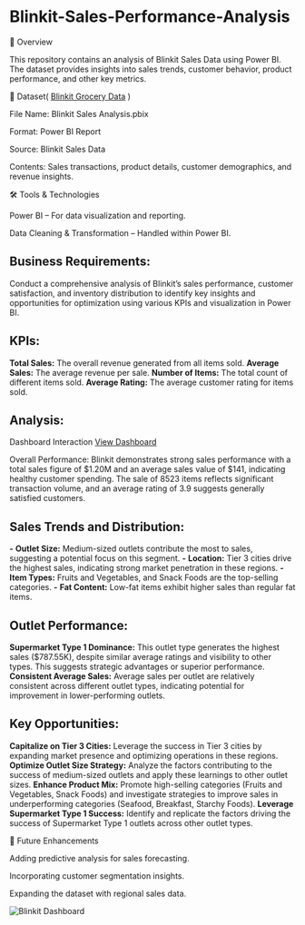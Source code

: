 # Blinkit-Sales-Performance-Analysis

📌 Overview

This repository contains an analysis of Blinkit Sales Data using Power BI. The dataset provides insights into sales trends, customer behavior, product performance, and other key metrics.

📂 Dataset( <a href="https://github.com/Chaudhary-Mansi/Blinkit-Sales-Performance-Analysis/blob/main/BlinkIT%20Grocery%20Data.xlsx">Blinkit Grocery Data</a> )

File Name: Blinkit Sales Analysis.pbix

Format: Power BI Report

Source: Blinkit Sales Data

Contents: Sales transactions, product details, customer demographics, and revenue insights.

🛠 Tools & Technologies

Power BI – For data visualization and reporting.

Data Cleaning & Transformation – Handled within Power BI.

## Business Requirements:

Conduct a comprehensive analysis of Blinkit’s sales performance, customer satisfaction, and inventory distribution to identify key insights and opportunities for optimization using various KPIs and visualization in Power BI.

## KPIs:

**Total Sales:** The overall revenue generated from all items sold.
**Average Sales:** The average revenue per sale.
**Number of Items:** The total count of different items sold.
**Average Rating:** The average customer rating for items sold.

## Analysis:

Dashboard Interaction <a href="https://github.com/Chaudhary-Mansi/Blinkit-Sales-Performance-Analysis/blob/main/Blinkit%20Dashboard.png">View Dashboard</a>

Overall Performance: Blinkit demonstrates strong sales performance with a total sales figure of $1.20M and an average sales value of $141, indicating healthy customer spending. The sale of 8523 items reflects significant transaction volume, and an average rating of 3.9 suggests generally satisfied customers.

## Sales Trends and Distribution:

**-** **Outlet Size:** Medium-sized outlets contribute the most to sales, suggesting a potential focus on this segment.
**-** **Location:** Tier 3 cities drive the highest sales, indicating strong market penetration in these regions.
**-** **Item Types:** Fruits and Vegetables, and Snack Foods are the top-selling categories.
**-** **Fat Content:** Low-fat items exhibit higher sales than regular fat items.

## Outlet Performance:

**Supermarket Type 1 Dominance:** This outlet type generates the highest sales ($787.55K), despite similar average ratings and visibility to other types. This suggests strategic advantages or superior performance.
**Consistent Average Sales:** Average sales per outlet are relatively consistent across different outlet types, indicating potential for improvement in lower-performing outlets.

## Key Opportunities:

**Capitalize on Tier 3 Cities:** Leverage the success in Tier 3 cities by expanding market presence and optimizing operations in these regions.
**Optimize Outlet Size Strategy:** Analyze the factors contributing to the success of medium-sized outlets and apply these learnings to other outlet sizes.
**Enhance Product Mix:** Promote high-selling categories (Fruits and Vegetables, Snack Foods) and investigate strategies to improve sales in underperforming categories (Seafood, Breakfast, Starchy Foods).
**Leverage Supermarket Type 1 Success:** Identify and replicate the factors driving the success of Supermarket Type 1 outlets across other outlet types.


📌 Future Enhancements

Adding predictive analysis for sales forecasting.

Incorporating customer segmentation insights.

Expanding the dataset with regional sales data.


![Blinkit Dashboard](https://github.com/user-attachments/assets/78f7521a-1b96-4841-8438-159e4e6241cd)



